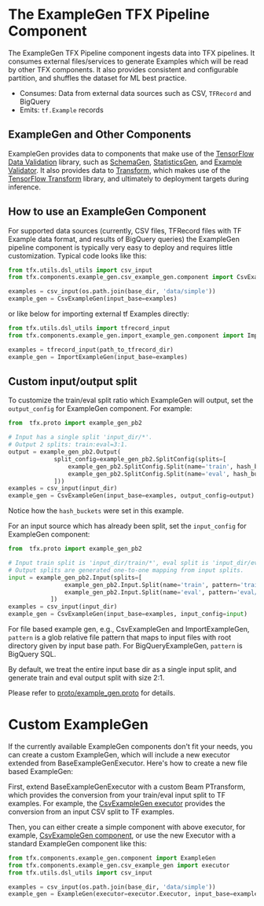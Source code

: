 # The ExampleGen TFX Pipeline Component

The ExampleGen TFX Pipeline component ingests data into TFX pipelines. It
consumes external files/services to generate Examples which will be read by
other TFX components. It also provides consistent and configurable partition,
and shuffles the dataset for ML best practice.

*   Consumes: Data from external data sources such as CSV, `TFRecord` and BigQuery
*   Emits: `tf.Example` records

## ExampleGen and Other Components

ExampleGen provides data to components that make use of the
[TensorFlow Data Validation](tfdv.md) library, such as [SchemaGen](schemagen.md),
[StatisticsGen](statsgen.md), and [Example Validator](exampleval.md).  It also
provides data to [Transform](transform.md), which makes use of the
[TensorFlow Transform](tft.md) library, and ultimately to deployment targets
during inference.

## How to use an ExampleGen Component

For supported data sources (currently, CSV files, TFRecord files with TF Example
data format, and results of BigQuery queries) the ExampleGen pipeline component
is typically very easy to deploy and requires little customization. Typical code
looks like this:

```python
from tfx.utils.dsl_utils import csv_input
from tfx.components.example_gen.csv_example_gen.component import CsvExampleGen

examples = csv_input(os.path.join(base_dir, 'data/simple'))
example_gen = CsvExampleGen(input_base=examples)
```

or like below for importing external tf Examples directly:

```python
from tfx.utils.dsl_utils import tfrecord_input
from tfx.components.example_gen.import_example_gen.component import ImportExampleGen

examples = tfrecord_input(path_to_tfrecord_dir)
example_gen = ImportExampleGen(input_base=examples)
```

## Custom input/output split

To customize the train/eval split ratio which ExampleGen will output, set the
`output_config` for ExampleGen component. For example:

```python
from  tfx.proto import example_gen_pb2

# Input has a single split 'input_dir/*'.
# Output 2 splits: train:eval=3:1.
output = example_gen_pb2.Output(
             split_config=example_gen_pb2.SplitConfig(splits=[
                 example_gen_pb2.SplitConfig.Split(name='train', hash_buckets=3),
                 example_gen_pb2.SplitConfig.Split(name='eval', hash_buckets=1)
             ]))
examples = csv_input(input_dir)
example_gen = CsvExampleGen(input_base=examples, output_config=output)
```

Notice how the `hash_buckets` were set in this example.

For an input source which has already been split, set the `input_config` for
ExampleGen component:

```python
from  tfx.proto import example_gen_pb2

# Input train split is 'input_dir/train/*', eval split is 'input_dir/eval/*'.
# Output splits are generated one-to-one mapping from input splits.
input = example_gen_pb2.Input(splits=[
                example_gen_pb2.Input.Split(name='train', pattern='train/*'),
                example_gen_pb2.Input.Split(name='eval', pattern='eval/*')
            ])
examples = csv_input(input_dir)
example_gen = CsvExampleGen(input_base=examples, input_config=input)
```

For file based example gen, e.g., CsvExampleGen and ImportExampleGen, `pattern`
is a glob relative file pattern that maps to input files with root directory
given by input base path. For BigQueryExampleGen, `pattern` is BigQuery SQL.

By default, we treat the entire input base dir as a single input split, and
generate train and eval output split with size 2:1.

Please refer to
[proto/example_gen.proto](https://github.com/tensorflow/tfx/blob/master/tfx/proto/example_gen.proto)
for details.

# Custom ExampleGen

If the currently available ExampleGen components don't fit your needs, you can
create a custom ExampleGen, which will include a new executor extended from
BaseExampleGenExecutor. Here's how to create a new file based ExampleGen:

First, extend BaseExampleGenExecutor with a custom Beam PTransform, which
provides the conversion from your train/eval input split to TF examples. For
example, the
[CsvExampleGen executor](https://github.com/tensorflow/tfx/blob/master/tfx/components/example_gen/csv_example_gen/executor.py)
provides the conversion from an input CSV split to TF examples.

Then, you can either create a simple component with above executor, for example,
[CsvExampleGen component](https://github.com/tensorflow/tfx/blob/master/tfx/components/example_gen/csv_example_gen/component.py),
or use the new Executor with a standard ExampleGen component like this:

```python
from tfx.components.example_gen.component import ExampleGen
from tfx.components.example_gen.csv_example_gen import executor
from tfx.utils.dsl_utils import csv_input

examples = csv_input(os.path.join(base_dir, 'data/simple'))
example_gen = ExampleGen(executor=executor.Executor, input_base=examples)
```

